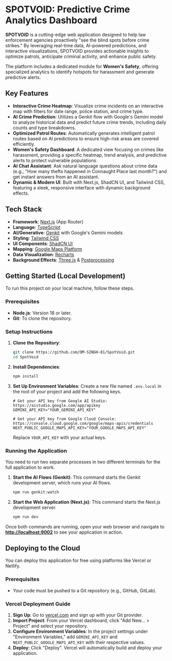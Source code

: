 # SPOTVOID: Predictive Crime Analytics Dashboard

**SPOTVOID** is a cutting-edge web application designed to help law enforcement agencies proactively "see the blind spots before crime strikes." By leveraging real-time data, AI-powered predictions, and interactive visualizations, SPOTVOID provides actionable insights to optimize patrols, anticipate criminal activity, and enhance public safety.

The platform includes a dedicated module for **Women's Safety**, offering specialized analytics to identify hotspots for harassment and generate predictive alerts.

## Key Features

-   **Interactive Crime Heatmap**: Visualize crime incidents on an interactive map with filters for date range, police station, and crime type.
-   **AI Crime Prediction**: Utilizes a Genkit flow with Google's Gemini model to analyze historical data and predict future crime trends, including daily counts and type breakdowns.
-   **Optimized Patrol Routes**: Automatically generates intelligent patrol routes based on AI predictions to ensure high-risk areas are covered efficiently.
-   **Women's Safety Dashboard**: A dedicated view focusing on crimes like harassment, providing a specific heatmap, trend analysis, and predictive alerts to protect vulnerable populations.
-   **AI Chat Assistant**: Ask natural language questions about crime data (e.g., "How many thefts happened in Connaught Place last month?") and get instant answers from an AI assistant.
-   **Dynamic & Modern UI**: Built with Next.js, ShadCN UI, and Tailwind CSS, featuring a sleek, responsive interface with dynamic background effects.

## Tech Stack

-   **Framework**: [Next.js](https://nextjs.org/) (App Router)
-   **Language**: [TypeScript](https://www.typescriptlang.org/)
-   **AI/Generative**: [Genkit](https://firebase.google.com/docs/genkit) with Google's Gemini models
-   **Styling**: [Tailwind CSS](https://tailwindcss.com/)
-   **UI Components**: [ShadCN UI](https://ui.shadcn.com/)
-   **Mapping**: [Google Maps Platform](https://developers.google.com/maps)
-   **Data Visualization**: [Recharts](https://recharts.org/)
-   **Background Effects**: [Three.js](https://threejs.org/) & [Postprocessing](https://github.com/pmndrs/postprocessing)

## Getting Started (Local Development)

To run this project on your local machine, follow these steps.

### Prerequisites

-   **Node.js**: Version 18 or later.
-   **Git**: To clone the repository.

### Setup Instructions

1.  **Clone the Repository**:
    ```bash
    git clone https://github.com/OM-SINGH-81/SpotVoid.git
    cd SpotVoid
    ```

2.  **Install Dependencies**:
    ```bash
    npm install
    ```

3.  **Set Up Environment Variables**:
    Create a new file named `.env.local` in the root of your project and add the following keys.

    ```
    # Get your API key from Google AI Studio: https://aistudio.google.com/app/apikey
    GEMINI_API_KEY="YOUR_GEMINI_API_KEY"

    # Get your API key from Google Cloud Console: https://console.cloud.google.com/google/maps-apis/credentials
    NEXT_PUBLIC_GOOGLE_MAPS_API_KEY="YOUR_GOOGLE_MAPS_API_KEY"
    ```
    Replace `YOUR_API_KEY` with your actual keys.

### Running the Application

You need to run two separate processes in two different terminals for the full application to work.

1.  **Start the AI Flows (Genkit)**:
    This command starts the Genkit development server, which runs your AI flows.
    ```bash
    npm run genkit:watch
    ```

2.  **Start the Web Application (Next.js)**:
    This command starts the Next.js development server.
    ```bash
    npm run dev
    ```

Once both commands are running, open your web browser and navigate to **[http://localhost:9002](http://localhost:9002)** to see your application in action.

## Deploying to the Cloud

You can deploy this application for free using platforms like Vercel or Netlify.

### Prerequisites

-   Your code must be pushed to a Git repository (e.g., GitHub, GitLab).

### Vercel Deployment Guide

1.  **Sign Up**: Go to [vercel.com](https://vercel.com) and sign up with your Git provider.
2.  **Import Project**: From your Vercel dashboard, click "Add New... > Project" and select your repository.
3.  **Configure Environment Variables**: In the project settings under "Environment Variables," add `GEMINI_API_KEY` and `NEXT_PUBLIC_GOOGLE_MAPS_API_KEY` with their respective values.
4.  **Deploy**: Click "Deploy". Vercel will automatically build and deploy your application.
